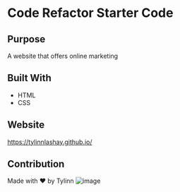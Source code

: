 # Code Refactor Starter Code

## Purpose
A website that offers online marketing 

## Built With
* HTML
* CSS

## Website
https://tylinnlashay.github.io/

## Contribution
Made with ❤️ by Tylinn
![image](https://user-images.githubusercontent.com/84997566/122663998-6a3ff800-d153-11eb-9c67-447e34264712.png)

